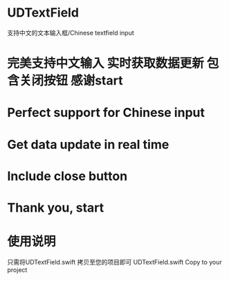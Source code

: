 # UDTextField
支持中文的文本输入框/Chinese textfield input

# 完美支持中文输入   实时获取数据更新     包含关闭按钮  感谢start

# Perfect support for Chinese input
# Get data update in real time
# Include close button
# Thank you, start


# 使用说明
只需将UDTextField.swift 拷贝至您的项目即可
UDTextField.swift Copy to your project
